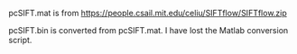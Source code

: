 
pcSIFT.mat is from https://people.csail.mit.edu/celiu/SIFTflow/SIFTflow.zip

pcSIFT.bin is converted from pcSIFT.mat. I have lost the Matlab conversion script.